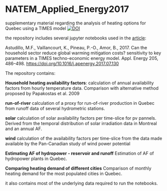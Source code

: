 # NATEM_Applied_Energy2017
supplementary material regarding the analysis of heating options for Quebec
using a TIMES model [![DOI](https://zenodo.org/badge/93194964.svg)](https://zenodo.org/badge/latestdoi/93194964)



the repository includes several jupyter notebooks used in the [article](http://www.sciencedirect.com/science/article/pii/S0306261917310036?via%3Dihub):

Astudillo, M.F., Vaillancourt, K., Pineau, P.-O., Amor, B., 2017. Can the household sector reduce global warming mitigation costs? sensitivity to key parameters in a TIMES techno-economic energy model. Appl. Energy 205, 486–498. https://doi.org/10.1016/j.apenergy.2017.07.130

The repository contains:

**Household heating availability factors**: calculation of annual availability
factors from hourly temperature data. Comparison with alternative method
proposed by Papakostas et al. 2009

**run-of-river** calculation of a proxy for run-of-river production in Quebec
from runoff data of several hydrometric stations.

**solar** calculation of solar availability factors per time-slice for pv pannels.
Derived from the temporal distribution of solar irradiation data in Montreal and
 an annual AF.

**wind** calculation of the availability factors per time-slice from the data
made available by the Pan-Canadian study of wind power potential

**Estimating AF of hydropower - reservoir and runoff** Estimation of AF of
hydropower plants in Quebec.

**Comparing heating demand of different cities** Comparison of monthly heating
demand for the most populated cities in Quebec.
 
it also contains most of the underlying data required to run the notebooks.
